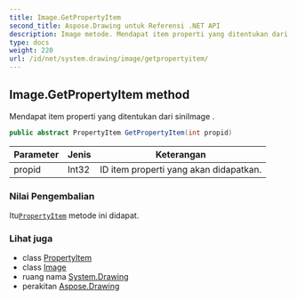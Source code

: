 ```yaml
---
title: Image.GetPropertyItem
second_title: Aspose.Drawing untuk Referensi .NET API
description: Image metode. Mendapat item properti yang ditentukan dari siniImage .
type: docs
weight: 220
url: /id/net/system.drawing/image/getpropertyitem/
---
```

## Image.GetPropertyItem method

Mendapat item properti yang ditentukan dari siniImage .

```csharp
public abstract PropertyItem GetPropertyItem(int propid)
```

| Parameter | Jenis | Keterangan |
| --- | --- | --- |
| propid | Int32 | ID item properti yang akan didapatkan. |

### Nilai Pengembalian

Itu[`PropertyItem`](../../../system.drawing.imaging/propertyitem/) metode ini didapat.

### Lihat juga

* class [PropertyItem](../../../system.drawing.imaging/propertyitem/)
* class [Image](../)
* ruang nama [System.Drawing](../../image/)
* perakitan [Aspose.Drawing](../../../)


